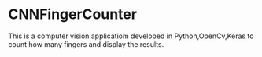 # CNNFingerCounter

This is a computer vision applicatiom developed in Python,OpenCv,Keras to count how many fingers and display the results.


      

